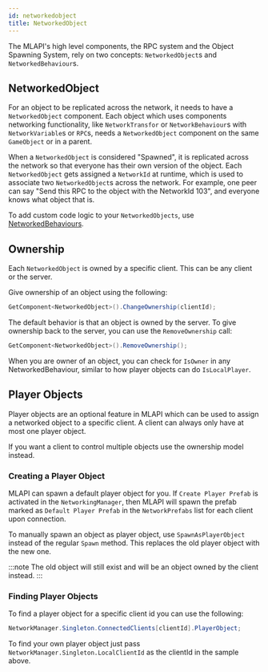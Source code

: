 ```yaml
---
id: networkedobject
title: NetworkedObject
---
```


The MLAPI's high level components, the RPC system and the Object Spawning System, rely on two concepts: `NetworkedObject`s and `NetworkedBehaviour`s.

## NetworkedObject

For an object to be replicated across the network, it needs to have a `NetworkedObject` component.
Each object which uses components networking functionality, like `NetworkTransfor` or `NetworkBehaviour`s with `NetworkVariable`s or `RPC`s,  needs a `NetworkedObject` component on the same `GameObject` or in a parent.

When a `NetworkedObject` is considered "Spawned", it is replicated across the network so that everyone has their own version of the object. Each `NetworkedObject` gets assigned a `NetworkId` at runtime, which is used to associate two `NetworkedObject`s across the network. For example, one peer can say "Send this RPC to the object with the NetworkId 103", and everyone knows what object that is.

To add custom code logic to your `NetworkedObjects`, use [NetworkedBehaviours](networked-behaviour.md).

## Ownership

Each `NetworkedObject` is owned by a specific client. This can be any client or the server.

Give ownership of an object using the following:

```csharp
GetComponent<NetworkedObject>().ChangeOwnership(clientId);
```

The default behavior is that an object is owned by the server. To give ownership back to the server, you can use the `RemoveOwnership` call:

```csharp
GetComponent<NetworkedObject>().RemoveOwnership();
```

When you are owner of an object, you can check for `IsOwner` in any NetworkedBehaviour, similar to how player objects can do `IsLocalPlayer`.


## Player Objects

Player objects are an optional feature in MLAPI which can be used to assign a networked object to a specific client. A client can always only have at most one player object.

If you want a client to control multiple objects use the ownership model instead.

### Creating a Player Object

MLAPI can spawn a default player object for you. If `Create Player Prefab` is activated in the `NetworkingManager`, then MLAPI will spawn the prefab marked as `Default Player Prefab` in the `NetworkPrefabs` list for each client upon connection.

To manually spawn an object as player object, use `SpawnAsPlayerObject` instead of the regular `Spawn` method. This replaces the old player object with the new one.

:::note
The old object will still exist and will be an object owned by the client instead.
:::

### Finding Player Objects

To find a player object for a specific client id you can use the following:

```csharp
NetworkManager.Singleton.ConnectedClients[clientId].PlayerObject;
```

To find your own player object just pass `NetworkManager.Singleton.LocalClientId` as the clientId in the sample above.
